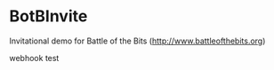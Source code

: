 # BotBInvite
Invitational demo for Battle of the Bits (http://www.battleofthebits.org)

webhook test

